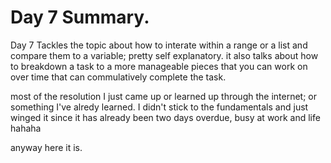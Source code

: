# Day 7 Summary.

Day 7 Tackles the topic about how to interate within a range or a list
and compare them to a variable; pretty self explanatory. it also talks
about how to breakdown a task to a more manageable pieces that you can
work on over time that can commulatively complete the task.

most of the resolution I just came up or learned up through the internet;
or something I've alredy learned. I didn't stick to the fundamentals and
just winged it since it has already been two days overdue,
busy at work and life hahaha

anyway here it is.